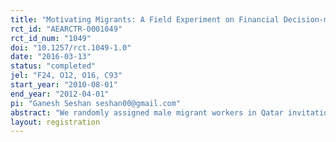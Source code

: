 ```yaml
---
title: "Motivating Migrants: A Field Experiment on Financial Decision-making in Transnational Households"
rct_id: "AEARCTR-0001049"
rct_id_num: "1049"
doi: "10.1257/rct.1049-1.0"
date: "2016-03-13"
status: "completed"
jel: "F24, O12, O16, C93"
start_year: "2010-08-01"
end_year: "2012-04-01"
pi: "Ganesh Seshan seshan00@gmail.com"
abstract: "We randomly assigned male migrant workers in Qatar invitations to a motivational workshop aimed at improving financial habits and encouraging joint decision-making with spouses back home in India. 13–17 months later, we surveyed migrants and wives to estimate intent-to-treat impacts in their transnational households. Wives of treated migrants changed their financial practices and became more likely to seek out financial education themselves. Treated migrants and their wives became more likely to make joint decisions on money matters. Treatment effects on financial outcomes show potential heterogeneity, with those with lower prior savings saving differentially more than those with higher prior savings."
layout: registration
---
```


